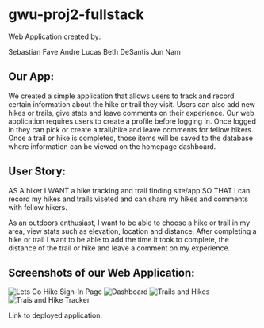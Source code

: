 # gwu-proj2-fullstack

Web Application created by:

Sebastian Fave
Andre Lucas
Beth DeSantis
Jun Nam

## Our App:

We created a simple application that allows users to track and record certain information about the hike or trail they visit. Users can also add new hikes or trails, give stats and leave comments on their experience. Our web application requires users to create a profile before logging in. Once logged in they can pick or create a trail/hike and leave comments for fellow hikers. Once a trail or hike is completed, those items will be saved to the database where information can be viewed on the homepage dashboard. 

## User Story:

AS A hiker
I WANT a hike tracking and trail finding site/app
SO THAT I can record my hikes and trails viseted and can share my hikes and comments with fellow hikers.

As an outdoors enthusiast, I want to be able to choose a hike or trail in my area, view stats such as elevation, location and distance. After completing a hike or trail I want to be able to add the time it took to complete, the distance of the trail or hike and leave a comment on my experience.                        


## Screenshots of our Web Application:

![Lets Go Hike Sign-In Page](assets\images\login.PNG)
![Dashboard](assets\images\dashboard.PNG)
![Trails and Hikes](assets\images\trailsandhikes.PNG)
![Trais and Hike Tracker](assets\images\tracker.PNG)

Link to deployed application:


